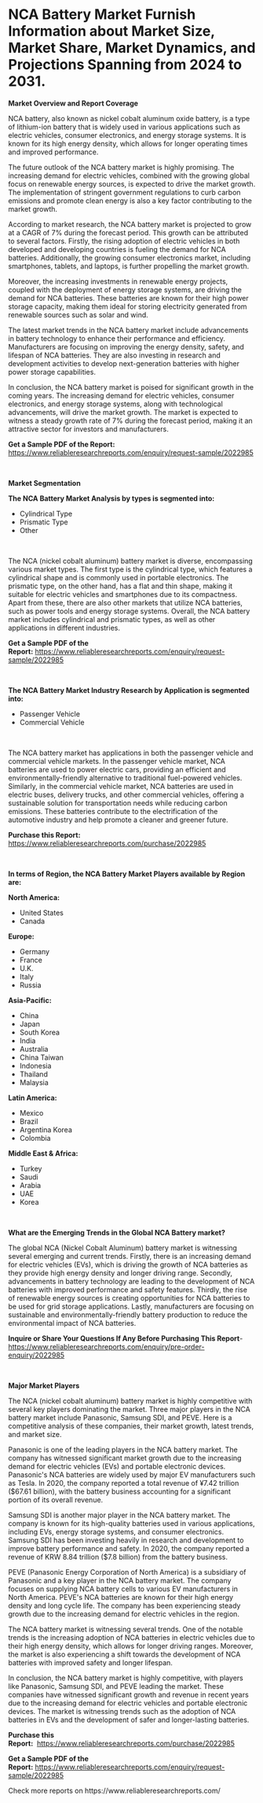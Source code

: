 <p><h1>NCA Battery Market Furnish Information about Market Size, Market Share, Market Dynamics, and Projections Spanning from 2024 to 2031.</h1></p><p><strong>Market Overview and Report Coverage</strong></p>
<p><p>NCA battery, also known as nickel cobalt aluminum oxide battery, is a type of lithium-ion battery that is widely used in various applications such as electric vehicles, consumer electronics, and energy storage systems. It is known for its high energy density, which allows for longer operating times and improved performance.</p><p>The future outlook of the NCA battery market is highly promising. The increasing demand for electric vehicles, combined with the growing global focus on renewable energy sources, is expected to drive the market growth. The implementation of stringent government regulations to curb carbon emissions and promote clean energy is also a key factor contributing to the market growth.</p><p>According to market research, the NCA battery market is projected to grow at a CAGR of 7% during the forecast period. This growth can be attributed to several factors. Firstly, the rising adoption of electric vehicles in both developed and developing countries is fueling the demand for NCA batteries. Additionally, the growing consumer electronics market, including smartphones, tablets, and laptops, is further propelling the market growth.</p><p>Moreover, the increasing investments in renewable energy projects, coupled with the deployment of energy storage systems, are driving the demand for NCA batteries. These batteries are known for their high power storage capacity, making them ideal for storing electricity generated from renewable sources such as solar and wind.</p><p>The latest market trends in the NCA battery market include advancements in battery technology to enhance their performance and efficiency. Manufacturers are focusing on improving the energy density, safety, and lifespan of NCA batteries. They are also investing in research and development activities to develop next-generation batteries with higher power storage capabilities.</p><p>In conclusion, the NCA battery market is poised for significant growth in the coming years. The increasing demand for electric vehicles, consumer electronics, and energy storage systems, along with technological advancements, will drive the market growth. The market is expected to witness a steady growth rate of 7% during the forecast period, making it an attractive sector for investors and manufacturers.</p></p>
<p><strong>Get a Sample PDF of the Report:</strong> <a href="https://www.reliableresearchreports.com/enquiry/request-sample/2022985">https://www.reliableresearchreports.com/enquiry/request-sample/2022985</a></p>
<p>&nbsp;</p>
<p><strong>Market Segmentation</strong></p>
<p><strong>The NCA Battery Market Analysis by types is segmented into:</strong></p>
<p><ul><li>Cylindrical Type</li><li>Prismatic Type</li><li>Other</li></ul></p>
<p>&nbsp;</p>
<p><p>The NCA (nickel cobalt aluminum) battery market is diverse, encompassing various market types. The first type is the cylindrical type, which features a cylindrical shape and is commonly used in portable electronics. The prismatic type, on the other hand, has a flat and thin shape, making it suitable for electric vehicles and smartphones due to its compactness. Apart from these, there are also other markets that utilize NCA batteries, such as power tools and energy storage systems. Overall, the NCA battery market includes cylindrical and prismatic types, as well as other applications in different industries.</p></p>
<p><strong>Get a Sample PDF of the Report:</strong>&nbsp;<a href="https://www.reliableresearchreports.com/enquiry/request-sample/2022985">https://www.reliableresearchreports.com/enquiry/request-sample/2022985</a></p>
<p>&nbsp;</p>
<p><strong>The NCA Battery Market Industry Research by Application is segmented into:</strong></p>
<p><ul><li>Passenger Vehicle</li><li>Commercial Vehicle</li></ul></p>
<p>&nbsp;</p>
<p><p>The NCA battery market has applications in both the passenger vehicle and commercial vehicle markets. In the passenger vehicle market, NCA batteries are used to power electric cars, providing an efficient and environmentally-friendly alternative to traditional fuel-powered vehicles. Similarly, in the commercial vehicle market, NCA batteries are used in electric buses, delivery trucks, and other commercial vehicles, offering a sustainable solution for transportation needs while reducing carbon emissions. These batteries contribute to the electrification of the automotive industry and help promote a cleaner and greener future.</p></p>
<p><strong>Purchase this Report:</strong>&nbsp; <a href="https://www.reliableresearchreports.com/purchase/2022985">https://www.reliableresearchreports.com/purchase/2022985</a></p>
<p>&nbsp;</p>
<p><strong>In terms of Region, the NCA Battery Market Players available by Region are:</strong></p>
<p>
    <p> <strong> North America: </strong>
        <ul>
            <li>United States</li>
            <li>Canada</li>
        </ul>
        </p> 
    <p> <strong> Europe: </strong>
        <ul>
            <li>Germany</li>
            <li>France</li>
            <li>U.K.</li>
            <li>Italy</li>
            <li>Russia</li>
        </ul>
        </p> 
    <p> <strong> Asia-Pacific: </strong>
        <ul>
            <li>China</li>
            <li>Japan</li>
            <li>South Korea</li>
            <li>India</li>
            <li>Australia</li>
            <li>China Taiwan</li>
            <li>Indonesia</li>
            <li>Thailand</li>
            <li>Malaysia</li>
        </ul>
        </p> 
    <p> <strong> Latin America: </strong>
        <ul>
            <li>Mexico</li>
            <li>Brazil</li>
            <li>Argentina Korea</li>
            <li>Colombia</li>
        </ul>
        </p> 
    <p> <strong> Middle East & Africa: </strong>
        <ul>
            <li>Turkey</li>
            <li>Saudi</li>
            <li>Arabia</li>
            <li>UAE</li>
            <li>Korea</li>
        </ul>
    </p>
    </p>
<p>&nbsp;</p>
<p><strong>What are the Emerging Trends in the Global NCA Battery market?</strong></p>
<p><p>The global NCA (Nickel Cobalt Aluminum) battery market is witnessing several emerging and current trends. Firstly, there is an increasing demand for electric vehicles (EVs), which is driving the growth of NCA batteries as they provide high energy density and longer driving range. Secondly, advancements in battery technology are leading to the development of NCA batteries with improved performance and safety features. Thirdly, the rise of renewable energy sources is creating opportunities for NCA batteries to be used for grid storage applications. Lastly, manufacturers are focusing on sustainable and environmentally-friendly battery production to reduce the environmental impact of NCA batteries.</p></p>
<p><strong>Inquire or Share Your Questions If Any Before Purchasing This Report</strong>- <a href="https://www.reliableresearchreports.com/enquiry/pre-order-enquiry/2022985">https://www.reliableresearchreports.com/enquiry/pre-order-enquiry/2022985</a></p>
<p>&nbsp;</p>
<p><strong>Major Market Players</strong></p>
<p><p>The NCA (nickel cobalt aluminum) battery market is highly competitive with several key players dominating the market. Three major players in the NCA battery market include Panasonic, Samsung SDI, and PEVE. Here is a competitive analysis of these companies, their market growth, latest trends, and market size.</p><p>Panasonic is one of the leading players in the NCA battery market. The company has witnessed significant market growth due to the increasing demand for electric vehicles (EVs) and portable electronic devices. Panasonic's NCA batteries are widely used by major EV manufacturers such as Tesla. In 2020, the company reported a total revenue of ¥7.42 trillion ($67.61 billion), with the battery business accounting for a significant portion of its overall revenue.</p><p>Samsung SDI is another major player in the NCA battery market. The company is known for its high-quality batteries used in various applications, including EVs, energy storage systems, and consumer electronics. Samsung SDI has been investing heavily in research and development to improve battery performance and safety. In 2020, the company reported a revenue of KRW 8.84 trillion ($7.8 billion) from the battery business.</p><p>PEVE (Panasonic Energy Corporation of North America) is a subsidiary of Panasonic and a key player in the NCA battery market. The company focuses on supplying NCA battery cells to various EV manufacturers in North America. PEVE's NCA batteries are known for their high energy density and long cycle life. The company has been experiencing steady growth due to the increasing demand for electric vehicles in the region.</p><p>The NCA battery market is witnessing several trends. One of the notable trends is the increasing adoption of NCA batteries in electric vehicles due to their high energy density, which allows for longer driving ranges. Moreover, the market is also experiencing a shift towards the development of NCA batteries with improved safety and longer lifespan.</p><p>In conclusion, the NCA battery market is highly competitive, with players like Panasonic, Samsung SDI, and PEVE leading the market. These companies have witnessed significant growth and revenue in recent years due to the increasing demand for electric vehicles and portable electronic devices. The market is witnessing trends such as the adoption of NCA batteries in EVs and the development of safer and longer-lasting batteries.</p></p>
<p><strong>Purchase this Report:</strong>&nbsp;&nbsp;<a href="https://www.reliableresearchreports.com/purchase/2022985">https://www.reliableresearchreports.com/purchase/2022985</a></p>
<p></p>
<p><strong>Get a Sample PDF of the Report:</strong>&nbsp;<a href="https://www.reliableresearchreports.com/enquiry/request-sample/2022985">https://www.reliableresearchreports.com/enquiry/request-sample/2022985</a></p>
<p>Check more reports on https://www.reliableresearchreports.com/</p>